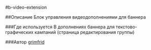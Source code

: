 #b-video-extension

##Описание
Блок управления видеодополнениями для баннера

###Где используется
В дополнениях баннера для текстово-графических кампаний (страница редактирования группы)

###Автор
[grimfrid](https://staff.yandex-team.ru/grimfrid)
